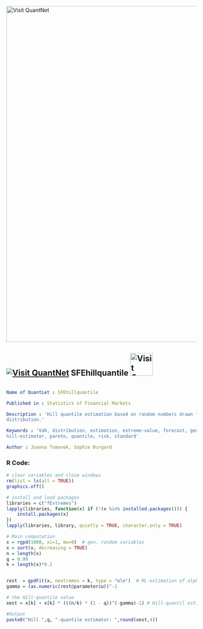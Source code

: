 
[<img src="https://github.com/QuantLet/Styleguide-and-FAQ/blob/master/pictures/banner.png" width="888" alt="Visit QuantNet">](http://quantlet.de/)

## [<img src="https://github.com/QuantLet/Styleguide-and-FAQ/blob/master/pictures/qloqo.png" alt="Visit QuantNet">](http://quantlet.de/) **SFEhillquantile** [<img src="https://github.com/QuantLet/Styleguide-and-FAQ/blob/master/pictures/QN2.png" width="60" alt="Visit QuantNet 2.0">](http://quantlet.de/)

```yaml

Name of QuantLet : SFEhillquantile

Published in : Statistics of Financial Markets

Description : 'Hill quantile estimation based on random numbers drawn from standardized Pareto
distribution.'

Keywords : 'VaR, distribution, estimation, extreme-value, forecast, generalized-pareto-model,
hill-estimator, pareto, quantile, risk, standard'

Author : Joanna Tomanek, Sophie Burgard

```


### R Code:
```r
# clear variables and close windows
rm(list = ls(all = TRUE))
graphics.off()

# install and load packages
libraries = c("fExtremes")
lapply(libraries, function(x) if (!(x %in% installed.packages())) {
    install.packages(x)
})
lapply(libraries, library, quietly = TRUE, character.only = TRUE)

# Main computation
x = rgpd(1000, xi=1, mu=0)  # gen. random variables 
x = sort(x, decreasing = TRUE)
n = length(x)
q = 0.99
k = length(x)*0.1


rest  = gpdFit(x, nextremes = k, type = "mle")	# ML-estimation of alpha_H 
gamma = (as.numeric(rest@parameter$u))^-1     

# the Hill-quantile value
xest = x[k] + x[k] * (((n/k) * (1 - q))^(-gamma)-1)	# Hill-quantil estimation

#Output
paste0("Hill ",q, "-quantile estimator: ",round(xest,4))


```
